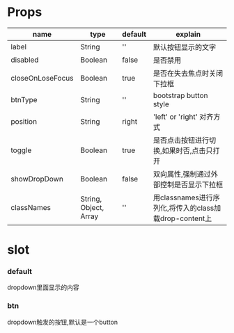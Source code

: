 # Props
name | type | default | explain
--- | --- | --- | ---
label | String | '' | 默认按钮显示的文字
disabled | Boolean | false | 是否禁用
closeOnLoseFocus | Boolean | true | 是否在失去焦点时关闭下拉框
btnType | String | '' | bootstrap button style
position | String | right | 'left' or 'right' 对齐方式
toggle | Boolean | true | 是否点击按钮进行切换,如果时否,点击只打开
showDropDown | Boolean | false | 双向属性,强制通过外部控制是否显示下拉框
classNames | String, Object, Array | '' | 用classnames进行序列化,将传入的class加载drop-content上


# slot
### default
dropdown里面显示的内容

### btn
dropdown触发的按钮,默认是一个button
